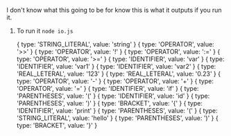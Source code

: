 I don't know what this going to be for know this is what it outputs if you run
it.

1. To run it `node io.js`

    { type: 'STRING_LITERAL', value: 'string' }
    { type: 'OPERATOR', value: '>>' }
    { type: 'OPERATOR', value: '!' }
    { type: 'OPERATOR', value: ':=' }
    { type: 'OPERATOR', value: '>=' }
    { type: 'IDENTIFIER', value: 'var' }
    { type: 'IDENTIFIER', value: 'var1' }
    { type: 'IDENTIFIER', value: 'var2' }
    { type: 'REAL_LETERAL', value: '123' }
    { type: 'REAL_LETERAL', value: '0.23' }
    { type: 'OPERATOR', value: '-' }
    { type: 'OPERATOR', value: '+' }
    { type: 'OPERATOR', value: '=' }
    { type: 'IDENTIFIER', value: 'if' }
    { type: 'PARENTHESES', value: '(' }
    { type: 'IDENTIFIER', value: 'id' }
    { type: 'PARENTHESES', value: ')' }
    { type: 'BRACKET', value: '{' }
    { type: 'IDENTIFIER', value: 'print' }
    { type: 'PARENTHESES', value: '(' }
    { type: 'STRING_LITERAL', value: 'hello' }
    { type: 'PARENTHESES', value: ')' }
    { type: 'BRACKET', value: '}' }

